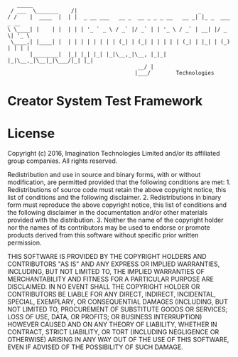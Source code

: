        _____
     / ___  \_______    /|                                      _
    / /    |  ____  |  | |  _ __ ___   __ _  __ _ _ _ __   __ _| |_ _  ___  _ __
    \ \____| |    | |  | | | '_ ` _ \ / _` |/ _` | | '_ \ / _` | __| |/ _ \| '_ \
     \____,| |____| |  | | | | | | | | (_| | (_| | | | | | (_| | |_| | (_) | | | |
           |________|  |_| |_| |_| |_|\__,_|\__, |_|_| |_|\__,_|\__|_|\___/|_| |_|
                                             __/ |
                                            |___/        Technologies

Creator System Test Framework
=============================

License
========
 Copyright (c) 2016, Imagination Technologies Limited and/or its affiliated group companies.
 All rights reserved.

 Redistribution and use in source and binary forms, with or without modification, are permitted provided that the
 following conditions are met:
     1. Redistributions of source code must retain the above copyright notice, this list of conditions and the
        following disclaimer.
     2. Redistributions in binary form must reproduce the above copyright notice, this list of conditions and the
        following disclaimer in the documentation and/or other materials provided with the distribution.
     3. Neither the name of the copyright holder nor the names of its contributors may be used to endorse or promote products derived from this software without specific prior written permission.

 THIS SOFTWARE IS PROVIDED BY THE COPYRIGHT HOLDERS AND CONTRIBUTORS "AS IS" AND ANY EXPRESS OR IMPLIED WARRANTIES, INCLUDING, BUT NOT LIMITED TO, THE IMPLIED WARRANTIES OF MERCHANTABILITY AND FITNESS FOR A PARTICULAR PURPOSE ARE DISCLAIMED. IN NO EVENT SHALL THE COPYRIGHT HOLDER OR CONTRIBUTORS BE LIABLE FOR ANY DIRECT, INDIRECT, INCIDENTAL, SPECIAL, EXEMPLARY, OR CONSEQUENTIAL DAMAGES (INCLUDING, BUT NOT LIMITED TO, PROCUREMENT OF SUBSTITUTE GOODS OR SERVICES; LOSS OF USE, DATA, OR PROFITS; OR BUSINESS INTERRUPTION) HOWEVER CAUSED AND ON ANY THEORY OF LIABILITY, WHETHER IN CONTRACT, STRICT LIABILITY, OR TORT (INCLUDING NEGLIGENCE OR OTHERWISE) ARISING IN ANY WAY OUT OF THE USE OF THIS SOFTWARE, EVEN IF ADVISED OF THE POSSIBILITY OF SUCH DAMAGE.

